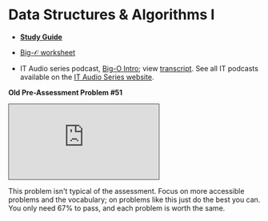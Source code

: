 # Data Structures & Algorithms I

- [**Study Guide**](https://docs.google.com/document/d/1513yk0dmGZv54syErYzjB07uINDldubCV0CvjI4u0TE/)

- [Big-$\mathcal{O}$ worksheet](https://github.com/ashejim/BSCS/blob/main/C949/C949_Big-O_worksheet.pdf)

- IT Audio series podcast, [Big-O Intro](https://wgu.hosted.panopto.com/Panopto/Pages/Viewer.aspx?id=ae61eab4-ecfa-41cf-9dbb-ad9d0160c31e&start=0); view [transcript](https://www.wgu.edu/content/dam/western-governors/documents/it/audio-series/BigO-Intro.docx). See all IT podcasts available on the [IT Audio Series website](https://www.wgu.edu/online-it-degrees/it-audio-series.html).

**Old Pre-Assessment Problem #51** 
<iframe src="https://wgu.hosted.panopto.com/Panopto/Pages/Embed.aspx?id=bb0b4d35-81fd-4c5a-88c7-acfc013606cf&autoplay=false&offerviewer=true&showtitle=true&showbrand=true&captions=true&interactivity=all" style="border: 1px solid #464646;" allowfullscreen allow="autoplay"></iframe>

This problem isn't typical of the assessment. Focus on more accessible problems and the vocabulary; on problems like this just do the best you can. You only need 67% to pass, and each problem is worth the same.

